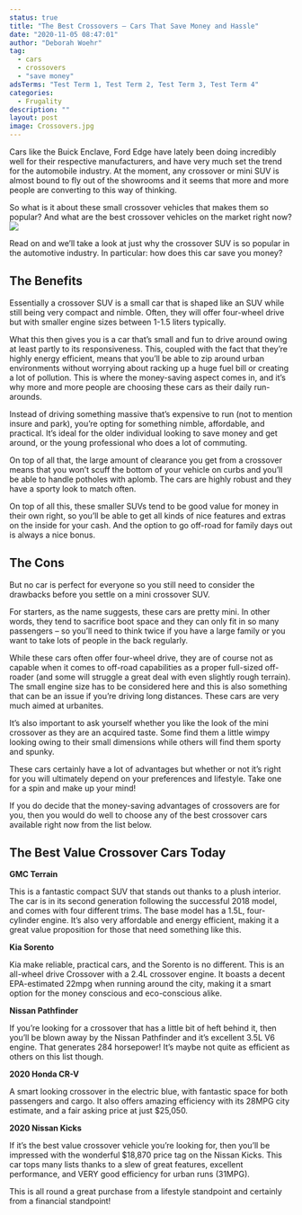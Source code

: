 ```yaml
---
status: true
title: "The Best Crossovers – Cars That Save Money and Hassle"
date: "2020-11-05 08:47:01"
author: "Deborah Woehr"
tag:
  - cars
  - crossovers
  - "save money"
adsTerms: "Test Term 1, Test Term 2, Test Term 3, Test Term 4"
categories:
  - Frugality
description: ""
layout: post
image: Crossovers.jpg
---
```


Cars like the Buick Enclave, Ford Edge have lately been doing incredibly well for their respective manufacturers, and have very much set the trend for the automobile industry. At the moment, any crossover or mini SUV is almost bound to fly out of the showrooms and it seems that more and more people are converting to this way of thinking.

So what is it about these small crossover vehicles that makes them so popular? And what are the best crossover vehicles on the market right now?  
![](/posts/Crossovers.jpg)

Read on and we’ll take a look at just why the crossover SUV is so popular in the automotive industry. In particular: how does this car save you money?

## The Benefits

Essentially a crossover SUV is a small car that is shaped like an SUV while still being very compact and nimble. Often, they will offer four-wheel drive but with smaller engine sizes between 1-1.5 liters typically.

What this then gives you is a car that’s small and fun to drive around owing at least partly to its responsiveness. This, coupled with the fact that they’re highly energy efficient, means that you’ll be able to zip around urban environments without worrying about racking up a huge fuel bill or creating a lot of pollution. This is where the money-saving aspect comes in, and it’s why more and more people are choosing these cars as their daily run-arounds.

Instead of driving something massive that’s expensive to run (not to mention insure and park), you’re opting for something nimble, affordable, and practical. It’s ideal for the older individual looking to save money and get around, or the young professional who does a lot of commuting.

On top of all that, the large amount of clearance you get from a crossover means that you won’t scuff the bottom of your vehicle on curbs and you’ll be able to handle potholes with aplomb. The cars are highly robust and they have a sporty look to match often.

On top of all this, these smaller SUVs tend to be good value for money in their own right, so you’ll be able to get all kinds of nice features and extras on the inside for your cash. And the option to go off-road for family days out is always a nice bonus.

## The Cons

But no car is perfect for everyone so you still need to consider the drawbacks before you settle on a mini crossover SUV.

For starters, as the name suggests, these cars are pretty mini. In other words, they tend to sacrifice boot space and they can only fit in so many passengers – so you’ll need to think twice if you have a large family or you want to take lots of people in the back regularly.

While these cars often offer four-wheel drive, they are of course not as capable when it comes to off-road capabilities as a proper full-sized off-roader (and some will struggle a great deal with even slightly rough terrain). The small engine size has to be considered here and this is also something that can be an issue if you’re driving long distances. These cars are very much aimed at urbanites.

It’s also important to ask yourself whether you like the look of the mini crossover as they are an acquired taste. Some find them a little wimpy looking owing to their small dimensions while others will find them sporty and spunky.

These cars certainly have a lot of advantages but whether or not it’s right for you will ultimately depend on your preferences and lifestyle. Take one for a spin and make up your mind!

If you do decide that the money-saving advantages of crossovers are for you, then you would do well to choose any of the best crossover cars available right now from the list below.

## The Best Value Crossover Cars Today

**GMC Terrain**

This is a fantastic compact SUV that stands out thanks to a plush interior. The car is in its second generation following the successful 2018 model, and comes with four different trims. The base model has a 1.5L, four-cylinder engine. It’s also very affordable and energy efficient, making it a great value proposition for those that need something like this.

**Kia Sorento**

Kia make reliable, practical cars, and the Sorento is no different. This is an all-wheel drive Crossover with a 2.4L crossover engine. It boasts a decent EPA-estimated 22mpg when running around the city, making it a smart option for the money conscious and eco-conscious alike.

**Nissan Pathfinder**

If you’re looking for a crossover that has a little bit of heft behind it, then you’ll be blown away by the Nissan Pathfinder and it’s excellent 3.5L V6 engine. That generates 284 horsepower! It’s maybe not quite as efficient as others on this list though.

**2020 Honda CR-V**

A smart looking crossover in the electric blue, with fantastic space for both passengers and cargo. It also offers amazing efficiency with its 28MPG city estimate, and a fair asking price at just $25,050.

**2020 Nissan Kicks**

If it’s the best value crossover vehicle you’re looking for, then you’ll be impressed with the wonderful $18,870 price tag on the Nissan Kicks. This car tops many lists thanks to a slew of great features, excellent performance, and VERY good efficiency for urban runs (31MPG).

This is all round a great purchase from a lifestyle standpoint and certainly from a financial standpoint!
